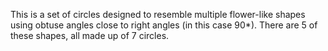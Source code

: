This is a set of circles designed to resemble multiple flower-like shapes using obtuse angles close to right angles (in this case 90*). There are 5 of these shapes, all made up of 7 circles.
